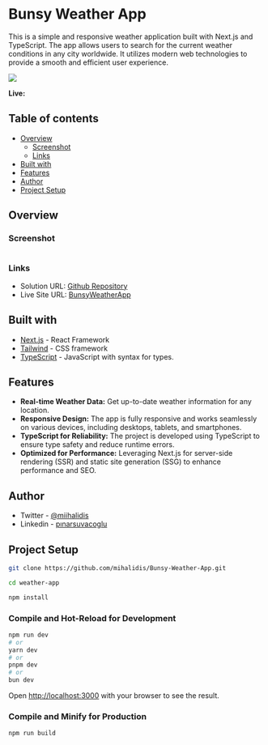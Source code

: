 # Bunsy Weather App

This is a simple and responsive weather application built with Next.js and TypeScript. The app allows users to search for the current weather conditions in any city worldwide. It utilizes modern web technologies to provide a smooth and efficient user experience.

![](https://ibb.co/ZfwHLgc)

**Live:**

## Table of contents

- [Overview](#overview)
  - [Screenshot](#screenshot)
  - [Links](#links)
- [Built with](#built-with)
- [Features](#features)
- [Author](#author)
- [Project Setup](#Project-Setup)

## Overview

### Screenshot

![]()

### Links

- Solution URL: [Github Repository]()
- Live Site URL: [BunsyWeatherApp]()

## Built with

- [Next.js](https://nextjs.org/) - React Framework
- [Tailwind](https://tailwindcss.com/) - CSS framework
- [TypeScript](https://www.typescriptlang.org/) - JavaScript with syntax for types.

## Features

- <b>Real-time Weather Data:</b> Get up-to-date weather information for any location.
- <b>Responsive Design:</b> The app is fully responsive and works seamlessly on various devices, including desktops, tablets, and smartphones.
- <b>TypeScript for Reliability:</b> The project is developed using TypeScript to ensure type safety and reduce runtime errors.
- <b>Optimized for Performance:</b> Leveraging Next.js for server-side rendering (SSR) and static site generation (SSG) to enhance performance and SEO.

## Author

- Twitter - [@miihalidis](https://twitter.com/Miihalidis)
- Linkedin - [pınarsuvacoglu](https://www.linkedin.com/in/pinarsuvacoglu/)


## Project Setup

```sh
git clone https://github.com/mihalidis/Bunsy-Weather-App.git
```

```sh
cd weather-app
```

```sh
npm install
```

### Compile and Hot-Reload for Development

```bash
npm run dev
# or
yarn dev
# or
pnpm dev
# or
bun dev
```

Open [http://localhost:3000](http://localhost:3000) with your browser to see the result.

### Compile and Minify for Production

```sh
npm run build
```
